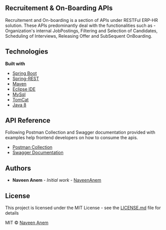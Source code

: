 ## Recruitement & On-Boarding APIs
Recruitement and On-boarding is a section of APIs under RESTFul ERP-HR solution. These APIs predominantly deal with the functionalities such as - Organization's internal JobPostings, Filtering and Selection of Candidates, Scheduling of Interviews, Releasing Offer and SubSequent OnBoarding.

## Technologies
<b>Built with</b>
- [Spring Boot](https://spring.io/projects/spring-boot)
- [Spring-REST](https://spring.io/guides/gs/rest-service/)
- [Maven](https://maven.apache.org/)
- [Eclipse IDE](https://www.eclipse.org/)
- [MySql](https://www.mysql.com/)
- [TomCat](http://tomcat.apache.org/)
- [Java 8](https://www.oracle.com/technetwork/java/javase/overview/java8-2100321.html) 


## API Reference
Following Postman Collection and Swagger documentation provided with examples help frontend developers on how to consume the apis.
- [Postman Collection](https://web.postman.co/collections/5250421-c53731c8-54fc-4c5a-8a6d-81a62815ce2a?workspace=64d1155f-23a3-4c9a-8ac7-6c2f12c190dc)
- [Swagger Documentation](https://app.swaggerhub.com/apis-docs/naveenanem22/rob-api/1.0.0)

## Authors

* **Naveen Anem** - *Initial work* - [NaveenAnem](https://github.com/naveenanem22)

## License
This project is licensed under the MIT License - see the [LICENSE.md](LICENSE.md) file for details

MIT © [Naveen Anem]()
